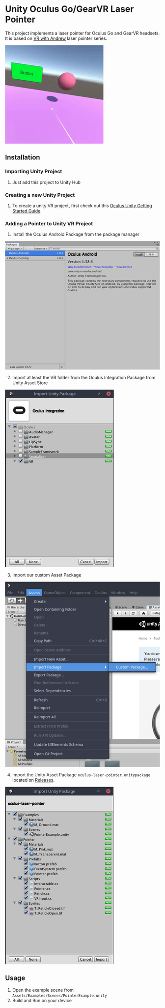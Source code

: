 # Unity Oculus Go/GearVR Laser Pointer

This project implements a laser pointer for Oculus Go and GearVR headsets. It is based on [VR with Andrew](https://www.youtube.com/channel/UCG8bDPqp3jykCGbx-CiL7VQ) laser pointer series.

![Demo gif](ReadmeFiles/demo.gif)

## Installation

### Importing Unity Project
1. Just add this project to Unity Hub

### Creating a new Unity Project
1. To create a unity VR project, first check out this [Oculus Unity Getting Started Guide](https://developer.oculus.com/documentation/unity/book-unity-gsg/)


### Adding a Pointer to Unity VR Project
1. Install the Oculus Android Package from the package manager

![Install oculus android screenshot](ReadmeFiles/1.png)

2. Import at least the VR folder from the Oculus Integration Package from Unity Asset Store

![Import oculus screenshot](ReadmeFiles/2.png)

3. Import our custom Asset Package

![Import custom asset package screenshot](ReadmeFiles/3.png)

4. Import the Unity Asset Package `oculus-laser-pointer.unitypackage` located on [Releases](https://github.com/balataca/oculus-laser-pointer/releases).

![Import laser pointer package screenshot](ReadmeFiles/4.png)

## Usage

1. Open the example scene from `Assets/Examples/Scenes/PointerExample.unity`
2. Build and Run on your device